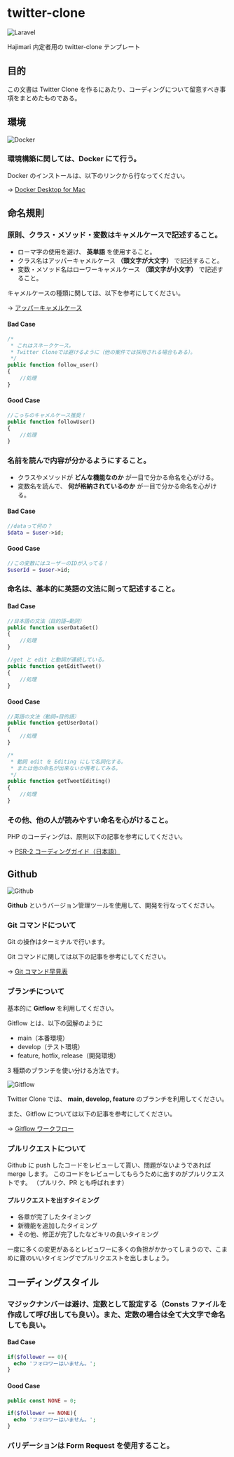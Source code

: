 # twitter-clone

![Laravel](https://www.unagino-nedoko.com/wp-content/uploads/2021/10/logo_Laravel.png)

Hajimari 内定者用の twitter-clone テンプレート

## 目的

この文書は Twitter Clone を作るにあたり、コーディングについて留意すべき事項をまとめたものである。

## 環境

![Docker](https://prtimes.jp/i/87890/2/resize/d87890-2-d4d26778877735a3722d-0.png)

### 環境構築に関しては、Docker にて行う。

Docker のインストールは、以下のリンクから行なってください。

→ [Docker Desktop for Mac](https://docs.docker.com/desktop/mac/install/)

## 命名規則

### 原則、クラス・メソッド・変数はキャメルケースで記述すること。

- ローマ字の使用を避け、 **英単語** を使用すること。
- クラス名はアッパーキャメルケース **（頭文字が大文字）** で記述すること。
- 変数・メソッド名はローワーキャメルケース **（頭文字が小文字）** で記述すること。

キャメルケースの種類に関しては、以下を参考にしてください。

→ [アッパーキャメルケース](https://wa3.i-3-i.info/word13954.html)

#### Bad Case

```php
/*
 * これはスネークケース。
 * Twitter Cloneでは避けるように（他の案件では採用される場合もある）。
 */
public function follow_user()
{
    //処理
}
```

#### Good Case

```php
//こっちのキャメルケース推奨！
public function followUser()
{
    //処理
}
```

### 名前を読んで内容が分かるようにすること。

- クラスやメソッドが **どんな機能なのか** が一目で分かる命名を心がける。
- 変数名を読んで、 **何が格納されているのか** が一目で分かる命名を心がける。

#### Bad Case

```php
//dataって何の？
$data = $user->id;
```

#### Good Case

```php
//この変数にはユーザーのIDが入ってる！
$userId = $user->id;
```

### 命名は、基本的に英語の文法に則って記述すること。

#### Bad Case

```php
//日本語の文法（目的語→動詞）
public function userDataGet()
{
    //処理
}

//get と edit と動詞が連続している。
public function getEditTweet()
{
    //処理
}
```

#### Good Case

```php
//英語の文法（動詞→目的語）
public function getUserData()
{
    //処理
}

/*
 * 動詞 edit を Editing にして名詞化する。
 * または他の命名が出来ないか再考してみる。
 */
public function getTweetEditing()
{
    //処理
}
```

### その他、他の人が読みやすい命名を心がけること。

PHP のコーディングは、原則以下の記事を参考にしてください。

→ [PSR-2 コーディングガイド（日本語）](https://www.infiniteloop.co.jp/docs/psr/psr-2-coding-style-guide.php)

## Github

![Github](https://assets.st-note.com/production/uploads/images/24127642/rectangle_large_type_2_802007386bb75d9db15a6dd2880e2584.jpg)

**Github** というバージョン管理ツールを使用して、開発を行なってください。

### Git コマンドについて

Git の操作はターミナルで行います。

Git コマンドに関しては以下の記事を参考にしてください。

→ [Git コマンド早見表](https://qiita.com/kohga/items/dccf135b0af395f69144)

### ブランチについて

基本的に **Gitflow** を利用してください。

Gitflow とは、以下の図解のように

- main（本番環境）
- develop（テスト環境）
- feature, hotfix, release（開発環境）

3 種類のブランチを使い分ける方法です。

![Gitflow](https://image.itmedia.co.jp/ait/articles/1708/01/at-it-git-15-001.jpg)

Twitter Clone では、 **main, develop, feature** のブランチを利用してください。

また、Gitflow については以下の記事を参考にしてください。

→ [Gitflow ワークフロー](https://www.atlassian.com/ja/git/tutorials/comparing-workflows/gitflow-workflow)

### プルリクエストについて

Github に push したコードをレビューして貰い、問題がないようであれば merge します。
このコードをレビューしてもらうために出すのがプルリクエストです。
（プルリク、PR とも呼ばれます）

#### プルリクエストを出すタイミング

- 各章が完了したタイミング
- 新機能を追加したタイミング
- その他、修正が完了したなどキリの良いタイミング

一度に多くの変更があるとレビュワーに多くの負担がかかってしまうので、こまめに霧のいいタイミングでプルリクエストを出しましょう。

## コーディングスタイル

### マジックナンバーは避け、定数として設定する（Consts ファイルを作成して呼び出しても良い）。また、定数の場合は全て大文字で命名しても良い。

#### Bad Case

```php
if($follower == 0){
  echo 'フォロワーはいません。';
}
```

#### Good Case

```php
public const NONE = 0;

if($follower == NONE){
  echo 'フォロワーはいません。';
}
```

### バリデーションは Form Request を使用すること。
